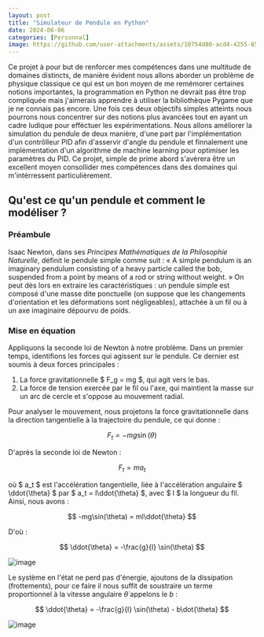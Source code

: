 ```yaml
---
layout: post
title: "Simulateur de Pendule en Python"
date: 2024-06-06
categories: [Personnal]
image: https://github.com/user-attachments/assets/10754d80-acd4-4255-85b6-76317070e86f
---
```


Ce projet à pour but de renforcer mes compétences dans une multitude de domaines distincts, de manière évident nous allons aborder un problème de physique classique ce qui est un bon moyen de me remémorer certaines notions importantes, la programmation en Python ne devrait pas être trop compliquée mais j'aimerais apprendre à utiliser la bibliothèque Pygame que je ne connais pas encore. Une fois ces deux objectifs simples atteints nous pourrons nous concentrer sur des notions plus avancées tout en ayant un cadre ludique pour efféctuer les expérimentations. Nous allons améliorer la simulation du pendule de deux manière, d'une part par l'implémentation d'un contrôlleur PID afin d'asservir d'angle du pendule et finnalement une implémentation d'un algorithme de machine learning pour optimiser les paramètres du PID. Ce projet, simple de prime abord s'avèrera être un excellent moyen consollider mes compétences dans des domaines qui m'intérressent particulièrement.


## Qu'est ce qu'un pendule et comment le modéliser ?

### Préambule

Isaac Newton, dans ses *Principes Mathématiques de la Philosophie Naturelle*, définit le pendule simple comme suit : « A simple pendulum is an imaginary pendulum consisting of a heavy particle called the bob, suspended from a point by means of a rod or string without weight. » On peut dès lors en extraire les caractéristiques : un pendule simple est composé d'une masse dite ponctuelle (on suppose que les changements d'orientation et les déformations sont négligeables), attachée à un fil ou à un axe imaginaire dépourvu de poids.

### Mise en équation

Appliquons la seconde loi de Newton à notre problème. Dans un premier temps, identifions les forces qui agissent sur le pendule. Ce dernier est soumis à deux forces principales : 

1. La force gravitationnelle $ F_g = mg $, qui agit vers le bas.
2. La force de tension exercée par le fil ou l'axe, qui maintient la masse sur un arc de cercle et s'oppose au mouvement radial.

Pour analyser le mouvement, nous projetons la force gravitationnelle dans la direction tangentielle à la trajectoire du pendule, ce qui donne :

$$
F_t = -mg \sin(\theta)
$$

D'après la seconde loi de Newton :

$$
F_t = ma_t
$$

où $ a_t $ est l'accélération tangentielle, liée à l'accélération angulaire $ \ddot{\theta} $ par $ a_t = l\ddot{\theta} $, avec $ l $ la longueur du fil. Ainsi, nous avons :

$$
-mg\sin(\theta) = ml\ddot{\theta}
$$

D'où :

$$
\ddot{\theta} = -\frac{g}{l} \sin(\theta)
$$

![image](https://github.com/user-attachments/assets/1e95c3c2-cb97-4015-9c28-05c35a468090)


Le système en l'état ne perd pas d'énergie, ajoutons de la dissipation (frottements), pour ce faire il nous suffit de soustraire un terme proportionnel à la vitesse angulaire $\dot{\theta}$ appelons le $b$ :

$$
\ddot{\theta} = -\frac{g}{l} \sin(\theta) - b\dot{\theta}
$$

![image](https://github.com/user-attachments/assets/826ded21-67d0-4036-bd2b-da2be71363c7)





